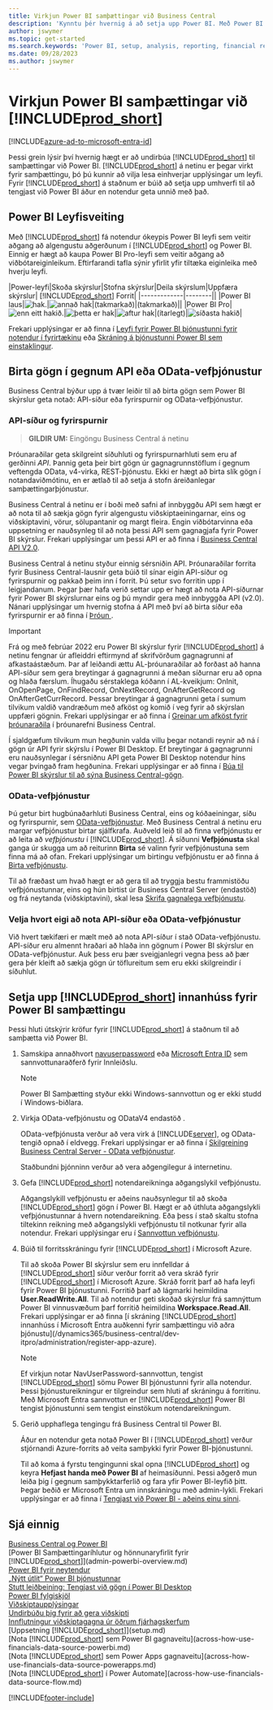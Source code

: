 ```yaml
---
title: Virkjun Power BI samþættingar við Business Central
description: 'Kynntu þér hvernig á að setja upp Power BI. Með Power BI skýrslum geturðu öðlast innsýn, viðskiptaupplýsingar og afkastavísa (KPI) úr Business Central gögnum.'
author: jswymer
ms.topic: get-started
ms.search.keywords: 'Power BI, setup, analysis, reporting, financial report, business intelligence, KPI'
ms.date: 09/28/2023
ms.author: jswymer
---
```

# Virkjun Power BI samþættingar við [!INCLUDE[prod_short](includes/prod_short.md)]

[!INCLUDE[azure-ad-to-microsoft-entra-id](~/../shared-content/shared/azure-ad-to-microsoft-entra-id.md)]

Þessi grein lýsir því hvernig hægt er að undirbúa [!INCLUDE[prod_short](includes/prod_short.md)] til samþættingar við Power BI. [!INCLUDE[prod_short](includes/prod_short.md)] á netinu er þegar virkt fyrir samþættingu, þó þú kunnir að vilja lesa einhverjar upplýsingar um leyfi. Fyrir [!INCLUDE[prod_short](includes/prod_short.md)] á staðnum er búið að setja upp umhverfi til að tengjast við Power BI áður en notendur geta unnið með það.

## <a name="license"></a>Power BI Leyfisveiting

Með [!INCLUDE[prod_short](includes/prod_short.md)] fá notendur ókeypis Power BI leyfi sem veitir aðgang að algengustu aðgerðunum í [!INCLUDE[prod_short](includes/prod_short.md)] og Power BI. Einnig er hægt að kaupa Power BI Pro-leyfi sem veitir aðgang að viðbótareiginleikum. Eftirfarandi tafla sýnir yfirlit yfir tiltæka eiginleika með hverju leyfi.

|Power-leyfi|Skoða skýrslur|Stofna skýrslur|Deila skýrslum|Uppfæra skýrslur| [!INCLUDE[prod_short](includes/prod_short.md)] Forrit|
|-------------|--------||
|Power BI laus|![hak.](media/check.png)|![annað hak](media/check.png)|(takmarkað)|(takmarkað)||
|Power BI Pro|![enn eitt hakið.](media/check.png)|![þetta er hak](media/check.png)|![aftur hak](media/check.png)|(ítarlegt)|![síðasta hakið](media/check.png)|

Frekari upplýsingar er að finna í [Leyfi fyrir Power BI þjónustunni fyrir notendur í fyrirtækinu](/power-bi/admin/service-admin-licensing-organization) eða [Skráning á þjónustunni Power BI sem einstaklingur](/power-bi/fundamentals/service-self-service-signup-for-power-bi).

## <a name="exposedata"></a>Birta gögn í gegnum API eða OData-vefþjónustur

Business Central býður upp á tvær leiðir til að birta gögn sem Power BI skýrslur geta notað: API-síður eða fyrirspurnir og OData-vefþjónustur.

### API-síður og fyrirspurnir

> **GILDIR UM:** Eingöngu Business Central á netinu

Þróunaraðilar geta skilgreint síðuhluti og fyrirspurnarhluti sem eru af gerðinni *API*. Þannig geta þeir birt gögn úr gagnagrunnstöflum í gegnum veftengda OData, v4-virka, REST-þjónustu. Ekki er hægt að birta slík gögn í notandaviðmótinu, en er ætlað til að setja á stofn áreiðanlegar samþættingarþjónustur.

Business Central á netinu er í boði með safni af innbyggðu API sem hægt er að nota til að sækja gögn fyrir algengustu viðskiptaeiningarnar, eins og viðskiptavini, vörur, sölupantanir og margt fleira. Engin viðbótarvinna eða uppsetning er nauðsynleg til að nota þessi API sem gagnagjafa fyrir Power BI skýrslur. Frekari upplýsingar um þessi API er að finna í [Business Central API V2.0](/dynamics365/business-central/dev-itpro/api-reference/v2.0/).

Business Central á netinu styður einnig sérsniðin API. Þróunaraðilar forrita fyrir Business Central-lausnir geta búið til sínar eigin API-síður og fyrirspurnir og pakkað þeim inn í forrit. Þú setur svo forritin upp í leigjandanum. Þegar þær hafa verið settar upp er hægt að nota API-síðurnar fyrir Power BI skýrslurnar eins og þú myndir gera með innbyggða API (v2.0). Nánari upplýsingar um hvernig stofna á API með því að birta síður eða fyrirspurnir er að finna í [Þróun ](/dynamics365/business-central/dev-itpro/developer/devenv-develop-custom-api).

> [!IMPORTANT]
> Frá og með febrúar 2022 eru Power BI skýrslur fyrir [!INCLUDE[prod_short](includes/prod_short.md)] á netinu fengnar úr afleiddri eftirmynd af skrifvörðum gagnagrunni af afkastaástæðum. Þar af leiðandi ættu AL-þróunaraðilar að forðast að hanna API-síður sem gera breytingar á gagnagrunni á meðan síðurnar eru að opna og hlaða færslum. Íhugaðu sérstaklega kóðann í AL-kveikjum: OnInit, OnOpenPage, OnFindRecord, OnNextRecord, OnAfterGetRecord og OnAfterGetCurrRecord. Þessar breytingar á gagnagrunni geta í sumum tilvikum valdið vandræðum með afköst og komið í veg fyrir að skýrslan uppfæri gögnin. Frekari upplýsingar er að finna í [Greinar um afköst fyrir þróunaraðila](/dynamics365/business-central/dev-itpro/performance/performance-developer?branch=main#writing-efficient-web-services) í þróunarefni Business Central.
>
> Í sjaldgæfum tilvikum mun hegðunin valda villu þegar notandi reynir að ná í gögn úr API fyrir skýrslu í Power BI Desktop. Ef breytingar á gagnagrunni eru nauðsynlegar í sérsniðnu API geta Power BI Desktop notendur hins vegar þvingað fram hegðunina. Frekari upplýsingar er að finna í [Búa til Power BI skýrslur til að sýna Business Central-gögn](across-how-use-financials-data-source-powerbi.md#fixing-problems).

### OData-vefþjónustur

Þú getur birt hugbúnaðarhluti Business Central, eins og kóðaeiningar, síðu og fyrirspurnir, sem [OData-vefþjónustur](/dynamics365/business-central/dev-itpro/webservices/odata-web-services). Með Business Central á netinu eru margar vefþjónustur birtar sjálfkrafa. Auðveld leið til að finna vefþjónustu er að leita að *vefþjónustu* í [!INCLUDE[prod_short](includes/prod_short.md)]. Á síðunni **Vefþjónusta** skal ganga úr skugga um að reiturinn **Birta** sé valinn fyrir vefþjónustuna sem finna má að ofan. Frekari upplýsingar um birtingu vefþjónustu er að finna á [Birta vefþjónustu](across-how-publish-web-service.md).

Til að fræðast um hvað hægt er að gera til að tryggja bestu frammistöðu vefþjónustunnar, eins og hún birtist úr Business Central Server (endastöð) og frá neytanda (viðskiptavini), skal lesa [Skrifa gagnalega vefþjónustu](/dynamics365/business-central/dev-itpro/performance/performance-developer#writing-efficient-web-services).

### Velja hvort eigi að nota API-síður eða OData-vefþjónustur

Við hvert tækifæri er mælt með að nota API-síður í stað OData-vefþjónustu. API-síður eru almennt hraðari að hlaða inn gögnum í Power BI skýrslur en OData-vefþjónustur. Auk þess eru þær sveigjanlegri vegna þess að þær gera þér kleift að sækja gögn úr töflureitum sem eru ekki skilgreindir í síðuhlut.

## <a name="setup"></a>Setja upp [!INCLUDE[prod_short](includes/prod_short.md)] innanhúss fyrir Power BI samþættingu

Þessi hluti útskýrir kröfur fyrir [!INCLUDE[prod_short](includes/prod_short.md)] á staðnum til að samþætta við Power BI.

1. Samskipa annaðhvort  [navuserpassword](/dynamics365/business-central/dev-itpro/administration/authenticating-users-with-navuserpassword)  eða  [Microsoft Entra  ID](/dynamics365/business-central/dev-itpro/administration/authenticating-users-with-azure-ad-overview)  sem sannvottunaraðferð fyrir Innleiðslu.  
    
    > [!NOTE]
    > Power BI Samþætting styður ekki Windows-sannvottun og er ekki studd í Windows-biðlara.

2. Virkja OData-vefþjónustu og ODataV4 endastöð .

    OData-vefþjónusta verður að vera virk á [!INCLUDE[server](includes/server.md)], og OData-tengið opnað í eldvegg. Frekari upplýsingar er að finna í [Skilgreining Business Central Server - OData vefþjónustur](/dynamics365/business-central/dev-itpro/administration/configure-server-instance#ODataServices).

    Staðbundni þjónninn verður að vera aðgengilegur á internetinu.

3. Gefa [!INCLUDE[prod_short](includes/prod_short.md)] notendareikninga aðgangslykil vefþjónustu.

    Aðgangslykill vefþjónustu er aðeins nauðsynlegur til að skoða [!INCLUDE[prod_short](includes/prod_short.md)] gögn í Power BI. Hægt er að úthluta aðgangslykli vefþjónustunnar á hvern notendareikning. Eða þess í stað skaltu stofna tiltekinn reikning með aðgangslykli vefþjónustu til notkunar fyrir alla notendur. Frekari upplýsingar eru í [Sannvottun vefþjónustu](/dynamics365/business-central/dev-itpro/webservices/web-services-authentication#generate-a-web-service-access-key).

    <!--
    > [!IMPORTANT]
    > With [!INCLUDE[prod_short](../developer/includes/prod_short.md)] online, the use of access keys (Basic Auth) for web service authentication is [deprecated](/dynamics365/business-central/dev-itpro/upgrade/deprecated-features-w1#accesskeys). We recommend that you use OAuth2 instead. For more information, see [Use OAuth to Authorize Business Central Web Services](/dynamics365/business-central/dev-itpro/webservices/authenticate-web-services-using-oauth).-->

4. Búið til forritsskráningu fyrir [!INCLUDE[prod_short](includes/prod_short.md)] í Microsoft Azure.

    Til að skoða Power BI skýrslur sem eru innfelldar á [!INCLUDE[prod_short](includes/prod_short.md)] síður verður forrit að vera skráð fyrir [!INCLUDE[prod_short](includes/prod_short.md)] í Microsoft Azure. Skráð forrit þarf að hafa leyfi fyrir Power BI þjónustunni. Forritið þarf að lágmarki heimildina **User.ReadWrite.All**. Til að notendur geti skoðað skýrslur frá samnýttum Power BI vinnusvæðum þarf forritið heimildina **Workspace.Read.All**. Frekari upplýsingar er að finna  [í skráning  [!INCLUDE[prod_short](includes/prod_short.md)]  innanhúss í  Microsoft Entra  auðkenni fyrir samþættingu við aðra þjónustu](/dynamics365/business-central/dev-itpro/administration/register-app-azure).

    > [!NOTE]
    > Ef virkjun notar NavUserPassword-sannvottun, tengist [!INCLUDE[prod_short](includes/prod_short.md)] sömu Power BI þjónustunni fyrir alla notendur. Þessi þjónustureikningur er tilgreindur sem hluti af skráningu á forritinu. Með  Microsoft Entra  sannvottun er  [!INCLUDE[prod_short](includes/prod_short.md)]  Power BI  tengist þjónustunni sem tengist einstökum notendareikningum.

    <!-- Windows authentication can also be used but you can't get data from BC in Power BI -->
5. Gerið upphaflega tengingu frá Business Central til Power BI.

    Áður en notendur geta notað Power BI í [!INCLUDE[prod_short](includes/prod_short.md)] verður stjórnandi Azure-forrits að veita samþykki fyrir Power BI-þjónustunni.

    Til að koma á fyrstu tengingunni skal opna [!INCLUDE[prod_short](includes/prod_short.md)] og keyra **Hefjast handa með Power BI** af heimasíðunni. Þessi aðgerð mun leiða þig í gegnum samþykktarferlið og fara yfir Power BI-leyfið þitt. Þegar beðið er  Microsoft Entra  um innskráningu með admin-lykli. Frekari upplýsingar er að finna í [Tengjast við Power BI - aðeins einu sinni](across-working-with-powerbi.md#connect).

## Sjá einnig

[Business Central og Power BI](admin-powerbi.md)  
[Power BI Samþættingaríhlutur og hönnunaryfirlit fyrir [!INCLUDE[prod_short](includes/prod_short.md)]](admin-powerbi-overview.md)  
[Power BI fyrir neytendur](/power-bi/consumer/end-user-consumer)  
[„Nýtt útlit“ Power BI þjónustunnar](/power-bi/service-new-look)  
[Stutt leiðbeining: Tengjast við gögn í Power BI Desktop](/power-bi/desktop-quickstart-connect-to-data)  
[Power BI fylgiskjöl](/power-bi/)  
[Viðskiptaupplýsingar](bi.md)  
[Undirbúðu þig fyrir að gera viðskipti](ui-get-ready-business.md)  
[Innflutningur viðskiptagagna úr öðrum fjárhagskerfum](across-import-data-configuration-packages.md)  
[Uppsetning [!INCLUDE[prod_short](includes/prod_short.md)]](setup.md)  
[Nota [!INCLUDE[prod_short](includes/prod_short.md)] sem Power BI gagnaveitu](across-how-use-financials-data-source-powerbi.md)  
[Nota [!INCLUDE[prod_short](includes/prod_short.md)] sem Power Apps gagnaveitu](across-how-use-financials-data-source-powerapps.md)  
[Nota [!INCLUDE[prod_short](includes/prod_short.md)] í Power Automate](across-how-use-financials-data-source-flow.md)  




[!INCLUDE[footer-include](includes/footer-banner.md)]
